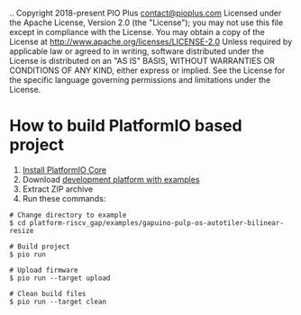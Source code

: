 ..  Copyright 2018-present PIO Plus <contact@pioplus.com>
    Licensed under the Apache License, Version 2.0 (the "License");
    you may not use this file except in compliance with the License.
    You may obtain a copy of the License at
       http://www.apache.org/licenses/LICENSE-2.0
    Unless required by applicable law or agreed to in writing, software
    distributed under the License is distributed on an "AS IS" BASIS,
    WITHOUT WARRANTIES OR CONDITIONS OF ANY KIND, either express or implied.
    See the License for the specific language governing permissions and
    limitations under the License.

How to build PlatformIO based project
=====================================

1. [Install PlatformIO Core](http://docs.platformio.org/page/core.html)
2. Download [development platform with examples](https://github.com/pioplus/platform-riscv_gap/archive/develop.zip)
3. Extract ZIP archive
4. Run these commands:

```shell
# Change directory to example
$ cd platform-riscv_gap/examples/gapuino-pulp-os-autotiler-bilinear-resize

# Build project
$ pio run

# Upload firmware
$ pio run --target upload

# Clean build files
$ pio run --target clean
```

